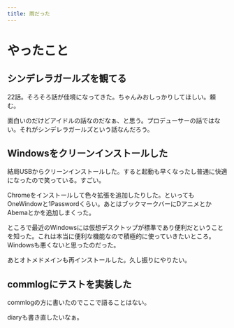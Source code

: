 ```yaml
---
title: 雨だった
---
```


# やったこと

## シンデレラガールズを観てる

22話。そろそろ話が佳境になってきた。ちゃんみおしっかりしてほしい。頼む。

面白いのだけどアイドルの話なのだなぁ、と思う。プロデューサーの話ではない。それがシンデレラガールズという話なんだろう。

## Windowsをクリーンインストールした

結局USBからクリーンインストールした。すると起動も早くなったし普通に快適になったので笑っている。すごい。

Chromeをインストールして色々拡張を追加したりした。といってもOneWindowと1Passwordくらい。あとはブックマークバーにDアニメとかAbemaとかを追加しまくった。

ところで最近のWindowsには仮想デスクトップが標準であり便利だということを知った。これは本当に便利な機能なので積極的に使っていきたいところ。Windowsも悪くないと思ったのだった。

あとオトメドメインも再インストールした。久し振りにやりたい。

## commlogにテストを実装した

commlogの方に書いたのでここで語ることはない。

diaryも書き直したいなぁ。

